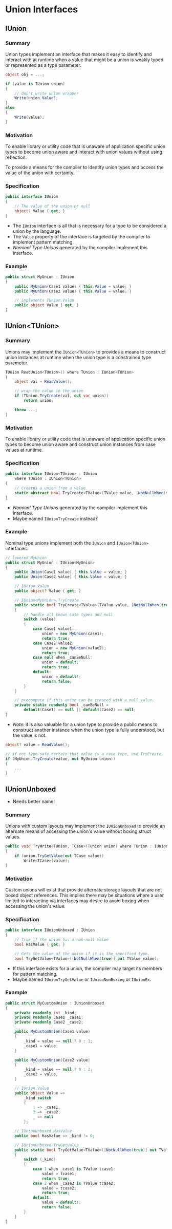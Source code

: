 # Union Interfaces

## IUnion

### Summary

Union types implement an interface that makes it easy to identify and interact with at runtime when a value that might be a union is weakly typed or represented as a type parameter.

```csharp
object obj = ...;

if (value is IUnion union) 
{
    // don't write union wrapper
    Write(union.Value);
}
else 
{
    Write(value);
}
```

### Motivation

To enable library or utility code that is unaware of application specific union types to become union aware and interact with union values without using reflection.

To provide a means for the compiler to identify union types and access the value of the union with certainty.

### Specification

```csharp
public interface IUnion
{
    // The value of the union or null
    object? Value { get; }
}
```

* The `IUnion` interface is all that is necessary for a type to be considered a union by the language.  
* The `Value` property of the interface is targeted by the compiler to implement pattern matching.
* *Nominal Type Unions* generated by the compiler implement this interface.

### Example

```csharp
public struct MyUnion : IUnion
{
    public MyUnion(Case1 value) { this.Value = value; }
    public MyUnion(Case2 value) { this.Value = value; }

    // implements IUnion.Value
    public object Value { get; }
}
```

## IUnion&lt;TUnion&gt;

### Summary

Unions may implement the `IUnion<TUnion>` to provides a means to construct union instances at runtime when the union type is a constrained type parameter.

```csharp
TUnion ReadUnion<TUnion>() where TUnion : IUnion<TUnion>
{
    object val = ReadValue();

    // wrap the value in the union
    if (TUnion.TryCreate(val, out var union)) 
        return union;

    throw ...;
}
```

### Motivation

To enable library or utility code that is unaware of application specific union types to become union aware and construct union instances from case values at runtime.

### Specification 

```csharp
public interface IUnion<TUnion> : IUnion
    where TUnion : IUnion<TUnion>
{
    // Creates a union from a value
    static abstract bool TryCreate<TValue>(TValue value, [NotNullWhen(true)] out TUnion union);
}
```
* *Nominal Type Unions* generated by the compiler implement this interface.
* Maybe named `IUnionTryCreate` instead?

### Example

Nominal type unions implement both the `IUnion` and `IUnion<TUnion>` interfaces.

```csharp
// lowered MyUnion
public struct MyUnion : IUnion<MyUnion>
{
    public Union(Case1 value) { this.Value = value; }
    public Union(Case2 value) { this.Value = value; }

    // IUnion.Value
    public object? Value { get; }

    // IUnion<MyUnion>.TryCreate
    public static bool TryCreate<TValue>(TValue value, [NotNullWhen(true)] out MyUnion union)
    {
        // handle all known case types and null
        switch (value)
        {   
            case Case1 value1:
                union = new MyUnion(case1);
                return true;
            case Case2 value2:
                union = new MyUnion(value2);
                return true;
            case null when _canBeNull:                
                union = default;
                return true;
            default:
                union = default!;
                return false;
        }
    }

    // precompute if this union can be created with a null value.
    private static readonly bool _canBeNull = 
        default(Case1) == null || default(Case2) == null;
}
```

* *Note*: it is also valuable for a union type to provide a public means to construct another instance when the union type is fully understood, but the value is not.

```csharp
object? value = ReadValue();

// if not type-safe certain that value is a case type, use TryCreate.
if (MyUnion.TryCreate(value, out MyUnion union))
{
    ...
}
```

## IUnionUnboxed

* Needs better name!

### Summary

Unions with custom layouts may implement the `IUnionUnboxed` to provide an alternate means of accessing the union's value without boxing struct values.

```csharp
public void TryWrite<TUnion, TCase>(TUnion union) where TUnion : IUnionUnboxed
{
    if (union.TryGetValue(out TCase value))
        Write<TCase>(value);
}
```

### Motivation

Custom unions will exist that provide alternate storage layouts that are not boxed object references. This implies there may be situations where a user limited to interacting via interfaces may desire to avoid boxing when accessing the union's value. 

### Specification

```csharp
public interface IUnionUnboxed : IUnion
{
    // True if the union has a non-null value
    bool HasValue { get; }

    // Gets the value of the union if it is the specified type.
    bool TryGetValue<TValue>([NotNullWhen(true)] out TValue value);
```

* If this interface exists for a union, the compiler may target its members for pattern matching.
* Maybe named `IUnionTryGetValue` or `IUnionNonBoxing` or `IUnionEx`.

### Example

```csharp
public struct MyCustomUnion : IUnionUnboxed
{
    private readonly int _kind;
    private readonly Case1 _case1;
    private readonly Case2 _case2;

    public MyCustomUnion(Case1 value)
    {
        _kind = value == null ? 0 : 1;
        _case1 = value;
    }

    public MyCustomUnion(Case2 value)
    {
        _kind = value == null ? 0 : 2;
        _case2 = value;
    }

    // IUnion.Value 
    public object Value =>
        _kind switch 
        {
            1 => _case1,
            2 => _case2,
            _ => null
        };

    // IUnionUnboxed.HasValue
    public bool HasValue => _kind != 0;

    // IUnionUnboxed.TryGetValue
    public static bool TryGetValue<TValue>([NotNullWhen(true)] out TValue value)
    {
        switch (_kind)
        {
            case 1 when _case1 is TValue tcase1:
                value = tcase1;
                return true;
            case 2 when _case2 is TValue tcase2:
                value = tcase2;
                return true;
            default:
                value = default!;
                return false;
        }
    }
}
```

